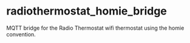 # radiothermostat_homie_bridge
MQTT bridge for the Radio Thermostat wifi thermostat using the homie convention.<br>
<br>

